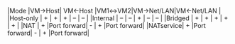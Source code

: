 |Mode      |VM→Host|  VM←Host   |VM1↔VM2|VM→Net/LAN|VM←Net/LAN  |
|Host-only |   +   |     +      |   +   |    –     |     –      |
|Internal  |   –   |     –      |   +   |    –     |     –      |
|Bridged   |   +   |     +      |   +   |    +     |     +      |
|NAT       |   +   |Port forward|   -   |    +     |Port forward|
|NATservice|   +   |Port forward|   -   |    +     |Port forward|
